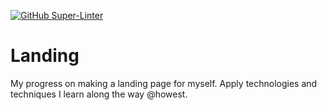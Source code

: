[![GitHub Super-Linter](https://github.com/<andyds1>/<landing>/actions/workflows/<linter.yml>/badge.svg)](https://github.com/marketplace/actions/super-linter)

# Landing

My progress on making a landing page for myself.
Apply technologies and techniques I learn along the way @howest.
